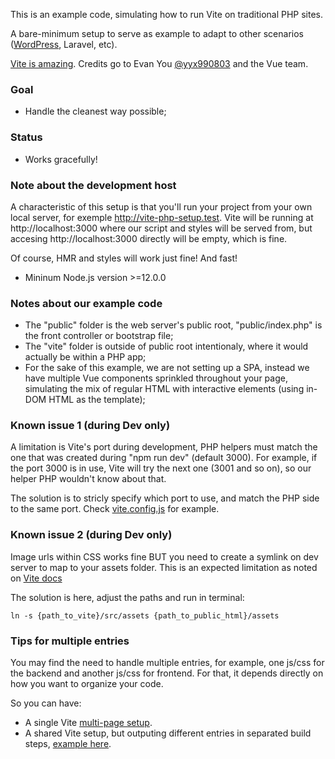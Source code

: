 This is an example code, simulating how to run Vite on traditional PHP sites.

A bare-minimum setup to serve as example to adapt to other scenarios ([WordPress](https://github.com/wp-bond/boilerplate/tree/master/app/themes/boilerplate), Laravel, etc).

[Vite is amazing](https://github.com/vitejs/vite). Credits go to Evan You [@yyx990803](https://github.com/yyx990803) and the Vue team.

### Goal

- Handle the cleanest way possible;

### Status

- Works gracefully!

### Note about the development host

A characteristic of this setup is that you'll run your project from your own local server, for exemple http://vite-php-setup.test. Vite will be running at http://localhost:3000 where our script and styles will be served from, but accesing http://localhost:3000 directly will be empty, which is fine.

Of course, HMR and styles will work just fine! And fast!

- Mininum Node.js version >=12.0.0

### Notes about our example code

- The "public" folder is the web server's public root, "public/index.php" is the front controller or bootstrap file;
- The "vite" folder is outside of public root intentionaly, where it would actually be within a PHP app;
- For the sake of this example, we are not setting up a SPA, instead we have multiple Vue components sprinkled throughout your page, simulating the mix of regular HTML with interactive elements (using in-DOM HTML as the template);

### Known issue 1 (during Dev only)

A limitation is Vite's port during development, PHP helpers must match the one that was created during "npm run dev" (default 3000). For example, if the port 3000 is in use, Vite will try the next one (3001 and so on), so our helper PHP wouldn't know about that.

The solution is to stricly specify which port to use, and match the PHP side to the same port. Check [vite.config.js](https://github.com/andrefelipe/vite-php-setup/blob/master/vite/vite.config.js) for example.

### Known issue 2 (during Dev only)

Image urls within CSS works fine BUT you need to create a symlink on dev server to map to your assets folder. This is an expected limitation as noted on [Vite docs](https://vitejs.dev/guide/backend-integration.html)

The solution is here, adjust the paths and run in terminal:
```
ln -s {path_to_vite}/src/assets {path_to_public_html}/assets
```

### Tips for multiple entries

You may find the need to handle multiple entries, for example, one js/css for the backend and another js/css for frontend. For that, it depends directly on how you want to organize your code.

So you can have:

- A single Vite [multi-page setup](https://vitejs.dev/guide/build.html#multi-page-app).
- A shared Vite setup, but outputing different entries in separated build steps, [example here](https://github.com/wp-bond/boilerplate/blob/master/app/themes/boilerplate/package.json).
